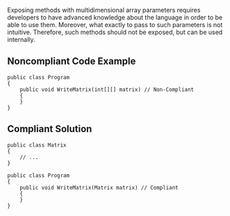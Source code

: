Exposing methods with multidimensional array parameters requires developers to have advanced knowledge about the language in order to be able to use them. Moreover, what exactly to pass to such parameters is not intuitive. Therefore, such methods should not be exposed, but can be used internally.
 
## Noncompliant Code Example

    public class Program
    {
        public void WriteMatrix(int[][] matrix) // Non-Compliant
        {
        }
    }

## Compliant Solution

    public class Matrix
    {
        // ...
    }
    
    public class Program
    {
        public void WriteMatrix(Matrix matrix) // Compliant
        {
        }
    }
